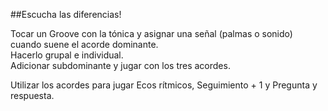 ##Escucha las diferencias!                          

Tocar un Groove con la tónica y asignar una señal (palmas o sonido) cuando suene el acorde dominante.   
Hacerlo grupal e individual.       
Adicionar subdominante y jugar con los tres acordes.     

Utilizar los acordes para jugar Ecos rítmicos, Seguimiento + 1 y Pregunta y respuesta.

